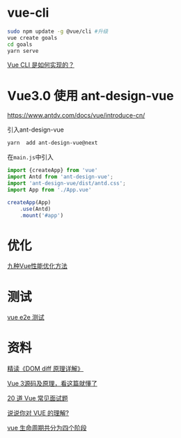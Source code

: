 # vue-cli

```bash
sudo npm update -g @vue/cli #升级
vue create goals
cd goals
yarn serve
```

[Vue CLI 是如何实现的？](https://mp.weixin.qq.com/s/UpkOGbJ2VZugzwas2ddeGA)

# Vue3.0 使用 ant-design-vue

https://www.antdv.com/docs/vue/introduce-cn/

引入ant-design-vue

```bash
yarn  add ant-design-vue@next
```

在`main.js`中引入

```js
import {createApp} from 'vue'
import Antd from 'ant-design-vue';
import 'ant-design-vue/dist/antd.css';
import App from './App.vue'

createApp(App)
    .use(Antd) 
    .mount('#app')
```



# 优化

[九种Vue性能优化方法](https://www.jianshu.com/p/f372d0e3de80)

# 测试

[vue e2e 测试](https://blog.csdn.net/iceice_L/article/details/89359670)

# 资料

[精读《DOM diff 原理详解》](https://mp.weixin.qq.com/s/KCX8xwY563qCAJqaK2H2EA)

[Vue 3源码及原理，看这篇就懂了](https://mp.weixin.qq.com/s/uAJ8A9By5U7skL-u1sYUtA)

[20 道 Vue 常见面试题](https://m.zhipin.com/mpa/html/get/column?contentId=6b5b951c724c4259qxB7098~)

[说说你对 VUE 的理解?](https://m.zhipin.com/mpa/html/get/column?contentId=6687c624f10c470cqxB93dU~)

[vue 生命周期共分为四个阶段](https://m.zhipin.com/mpa/html/get/share?type=2&contentId=fcf8ecee1ac913c6pnJ-2t--FA~~)

